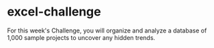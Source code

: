 # excel-challenge
For this week's Challenge, you will organize and analyze a database of 1,000 sample projects to uncover any hidden trends.
